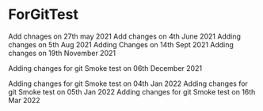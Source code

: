 # ForGitTest
Add chnages on 27th may 2021
Add changes on 4th June 2021
Adding changes on 5th Aug 2021
Adding Changes on 14th Sept 2021
Adding changes on 19th November 2021

Adding changes for git Smoke test on 06th December 2021

Adding changes for git Smoke test on 04th Jan 2022
Adding changes for git Smoke test on 05th Jan 2022
Adding changes for git Smoke test on 16th Mar 2022



